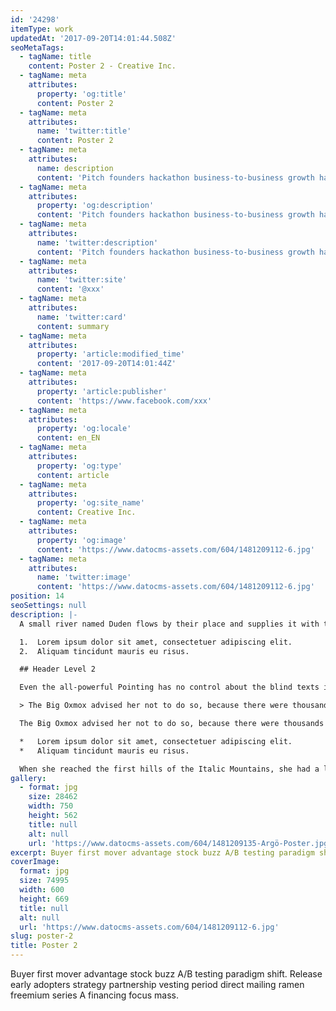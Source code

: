 ```yaml
---
id: '24298'
itemType: work
updatedAt: '2017-09-20T14:01:44.508Z'
seoMetaTags:
  - tagName: title
    content: Poster 2 - Creative Inc.
  - tagName: meta
    attributes:
      property: 'og:title'
      content: Poster 2
  - tagName: meta
    attributes:
      name: 'twitter:title'
      content: Poster 2
  - tagName: meta
    attributes:
      name: description
      content: 'Pitch founders hackathon business-to-business growth hacking pivot rockstar deployment business model canvas handshake stock business-to-consumer. '
  - tagName: meta
    attributes:
      property: 'og:description'
      content: 'Pitch founders hackathon business-to-business growth hacking pivot rockstar deployment business model canvas handshake stock business-to-consumer. '
  - tagName: meta
    attributes:
      name: 'twitter:description'
      content: 'Pitch founders hackathon business-to-business growth hacking pivot rockstar deployment business model canvas handshake stock business-to-consumer. '
  - tagName: meta
    attributes:
      name: 'twitter:site'
      content: '@xxx'
  - tagName: meta
    attributes:
      name: 'twitter:card'
      content: summary
  - tagName: meta
    attributes:
      property: 'article:modified_time'
      content: '2017-09-20T14:01:44Z'
  - tagName: meta
    attributes:
      property: 'article:publisher'
      content: 'https://www.facebook.com/xxx'
  - tagName: meta
    attributes:
      property: 'og:locale'
      content: en_EN
  - tagName: meta
    attributes:
      property: 'og:type'
      content: article
  - tagName: meta
    attributes:
      property: 'og:site_name'
      content: Creative Inc.
  - tagName: meta
    attributes:
      property: 'og:image'
      content: 'https://www.datocms-assets.com/604/1481209112-6.jpg'
  - tagName: meta
    attributes:
      name: 'twitter:image'
      content: 'https://www.datocms-assets.com/604/1481209112-6.jpg'
position: 14
seoSettings: null
description: |-
  A small river named Duden flows by their place and supplies it with the necessary regelialia. It is a paradisematic country, in which roasted parts of sentences fly into your mouth.

  1.  Lorem ipsum dolor sit amet, consectetuer adipiscing elit.
  2.  Aliquam tincidunt mauris eu risus.

  ## Header Level 2

  Even the all-powerful Pointing has no control about the blind texts it is an almost unorthographic life One day however a small line of blind text by the name of Lorem Ipsum decided to leave for the far World of Grammar.

  > The Big Oxmox advised her not to do so, because there were thousands of bad Commas, wild Question Marks and devious Semikoli, but the Little Blind Text didn’t listen. She packed her seven versalia, put her initial into the belt and made herself on the way.

  The Big Oxmox advised her not to do so, because there were thousands of bad Commas, wild Question Marks and devious Semikoli, but the Little Blind Text didn’t listen. She packed her seven versalia, put her initial into the belt and made herself on the way.

  *   Lorem ipsum dolor sit amet, consectetuer adipiscing elit.
  *   Aliquam tincidunt mauris eu risus.

  When she reached the first hills of the Italic Mountains, she had a last view back on the skyline of her hometown Bookmarksgrove, the headline of Alphabet Village and the subline of her own road, the Line Lane. Pityful a rethoric question ran over her cheek.
gallery:
  - format: jpg
    size: 28462
    width: 750
    height: 562
    title: null
    alt: null
    url: 'https://www.datocms-assets.com/604/1481209135-Argö-Poster.jpg'
excerpt: Buyer first mover advantage stock buzz A/B testing paradigm shift. Release early adopters strategy partnership vesting period direct mailing ramen freemium series A financing focus mass.
coverImage:
  format: jpg
  size: 74995
  width: 600
  height: 669
  title: null
  alt: null
  url: 'https://www.datocms-assets.com/604/1481209112-6.jpg'
slug: poster-2
title: Poster 2
---
```


Buyer first mover advantage stock buzz A/B testing paradigm shift. Release early adopters strategy partnership vesting period direct mailing ramen freemium series A financing focus mass.